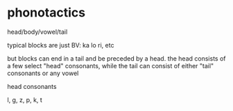 # phonotactics

head/body/vowel/tail

typical blocks are just BV: ka lo ri, etc

but blocks can end in a tail and be preceded
by a head. the head consists of a few select
"head" consonants, while the tail can consist
of either "tail" consonants or any vowel

head consonants

l, g, z, p, k, t


